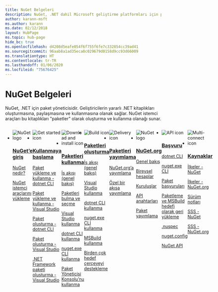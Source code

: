 ```yaml
---
title: NuGet Belgeleri
description: NuGet, .NET dahil Microsoft geliştirme platformları için paket yöneticisidir. NuGet istemci araçları paket oluşturma ve kullanma olanağı sunar.
author: karann-msft
ms.author: karann
ms.date: 02/12/2018
layout: HubPage
ms.topic: hub-page
hide_bc: true
ms.openlocfilehash: d4208d5eafe054f6f755f6fe7c332854cc39ad41
ms.sourcegitcommit: 96aab8a1ad35eca0c029679d0158d9cc93d66009
ms.translationtype: HT
ms.contentlocale: tr-TR
ms.lasthandoff: 01/06/2020
ms.locfileid: "75676425"
---
```

<div id="main" class="v2">
    <div class="container">
        <h1>NuGet Belgeleri</h1>
        <p>NuGet, .NET için paket yöneticisidir. Geliştiricilerin yararlı .NET kitaplıkları oluşturmasına, paylaşmasına ve kullanmasına olanak sağlar. NuGet istemci araçları bu kitaplıkları "paketler" olarak oluşturma ve kullanma olanağı sunar.</p> 

<ul id="index1" class="cardsF panelContent singlePanelContent cols cols4" style="float: left; display: flex!important;">
    <li>
        <div class="cardSize">
            <div class="cardPadding">
                <div class="card">
                    <div class="cardImageOuter">
                        <div class="cardImage">
                            <img src="https://docs.microsoft.com/media/logos/logo_nuget.svg" alt="NuGet logo" />
                        </div>
                    </div>
                    <div class="cardText">
                        <h3><a href="what-is-nuget.md">NuGet’e giriş</a></h3>
                        <p>
                            <a href="what-is-nuget.md">NuGet nedir?</a>
                        </p>
                        <p>
                            <a href="install-nuget-client-tools.md">NuGet istemci araçlarını yükleme</a>
                        </p>
                    </div>
                </div>
            </div>
        </div>
    </li>
    <li>
        <div class="cardSize">
            <div class="cardPadding">
                <div class="card">
                    <div class="cardImageOuter">
                        <div class="cardImage">
                            <img src="https://docs.microsoft.com/media/common/i_get-started.svg" alt="Get started icon" />
                        </div>
                    </div>
                    <div class="cardText">
                        <h3><a href="install-nuget-client-tools.md">Kullanmaya başlama</a></h3>
                        <p>
                            <a href="quickstart/install-and-use-a-package-using-the-dotnet-cli.md">Paket yükleme ve kullanma - dotnet CLI</a>
                        </p>
                        <p>
                            <a href="quickstart/install-and-use-a-package-in-visual-studio.md">Paket yükleme ve kullanma - Visual Studio</a>
                        </p>
                        <p>
                            <a href="quickstart/create-and-publish-a-package-using-the-dotnet-cli.md">Paket oluşturma - dotnet CLI</a>
                        </p>
                        <p>
                            <a href="quickstart/create-and-publish-a-package-using-visual-studio.md">Paket oluşturma - Visual Studio</a>
                        </p>
                        <p>
                            <a href="quickstart/create-and-publish-a-package-using-visual-studio-net-framework.md">.NET Framework paketi oluşturma - Visual Studio</a>
                        </p>
                    </div>
                </div>
            </div>
        </div>
    </li>
    <li>
        <div class="cardSize">
            <div class="cardPadding">
                <div class="card">
                    <div class="cardImageOuter">
                        <div class="cardImage">
                            <img src="https://docs.microsoft.com//media/common/i_download-install.svg" alt="Download and install icon" />
                        </div>
                    </div>
                    <div class="cardText">
                        <h3><a href="consume-packages/overview-and-workflow.md">Paketleri kullanma</a></h3>
                        <p>
                            <a href="consume-packages/overview-and-workflow.md">İş akışı (genel bakış)</a>
                        </p>
                        <p>
                            <a href="consume-packages/finding-and-choosing-packages.md">Paketleri bulma ve seçme</a>
                        </p>
                        <p>
                            <a href="consume-packages/install-use-packages-visual-studio.md">Visual Studio kullanma</a>
                        </p>
                        <p>
                            <a href="consume-packages/install-use-packages-dotnet-cli.md">dotnet CLI kullanma</a>
                        </p>
                        <p>
                            <a href="consume-packages/install-use-packages-nuget-cli.md">nuget.exe CLI kullanma</a>
                        </p>
                        <p>
                            <a href="consume-packages/install-use-packages-powershell.md">Paket Yöneticisi Konsolu’nu kullanma</a>
                        </p>
                    </div>
                </div>
            </div>
        </div>
    </li>
    <li>
        <div class="cardSize">
            <div class="cardPadding">
                <div class="card">
                    <div class="cardImageOuter">
                        <div class="cardImage">
                            <img src="https://docs.microsoft.com/media/common/i_build.svg" alt="Build icon" />
                        </div>
                    </div>
                    <div class="cardText">
                        <h3><a href="create-packages/overview-and-workflow.md">Paketleri oluşturma</a></h3>
                        <p>
                            <a href="create-packages/overview-and-workflow.md">İş akışı (genel bakış)</a>
                        </p>
                        <p>
                            <a href="quickstart/create-and-publish-a-package-using-visual-studio.md">Visual Studio kullanma</a>
                        </p>
                        <p>
                            <a href="create-packages/creating-a-package-dotnet-cli.md">dotnet CLI kullanma</a>
                        </p>
                        <p>
                            <a href="create-packages/creating-a-package.md">nuget.exe CLI kullanma</a>
                        </p>
                        <p>
                            <a href="create-packages/creating-a-package-msbuild.md">MSBuild kullanma</a>
                        </p>
                        <p>
                            <a href="create-packages/multiple-target-frameworks-project-file.md">Birden çok hedef çerçeveyi destekleme</a>
                        </p>
                    </div>
                </div>
            </div>
        </div>
    </li>
        <li>
        <div class="cardSize">
            <div class="cardPadding">
                <div class="card">
                    <div class="cardImageOuter">
                        <div class="cardImage">
                            <img src="https://docs.microsoft.com/media/common/i_delivery.svg" alt="Delivery icon" />
                        </div>
                    </div>
                    <div class="cardText">
                        <h3><a href="nuget-org/publish-a-package.md">Paketleri yayımlama</a></h3>
                        <p>
                            <a href="nuget-org/publish-a-package.md">NuGet.org’a yayımlama</a>
                        </p>
                        <p>
                            <a href="hosting-packages/overview.md">Özel bir akışa yayımlama</a>
                        </p>
                    </div>
                </div>
            </div>
        </div>
    </li>
    <li>
        <div class="cardSize">
            <div class="cardPadding">
                <div class="card">
                    <div class="cardImageOuter">
                        <div class="cardImage">
                            <img src="https://docs.microsoft.com/media/logos/logo_nuget.svg" alt="NuGet logo" />
                        </div>
                    </div>
                    <div class="cardText">
                        <h3><a href="nuget-org/overview-nuget-org.md">NuGet.org</a></h3>
                        <p>
                            <a href="nuget-org/overview-nuget-org.md">Genel bakış</a>
                        </p>
                        <p>
                            <a href="nuget-org/individual-accounts.md">Bireysel hesaplar</a>
                        </p>
                        <p>
                            <a href="nuget-org/organizations-on-nuget-org.md">Kuruluşlar</a>
                        </p>
                        <p>
                            <a href="nuget-org/scoped-api-keys.md">API anahtarları</a>
                        </p>
                        <p>
                            <a href="nuget-org/publish-a-package.md">Paket yayımlama</a>
                        </p>
                    </div>
                </div>
            </div>
        </div>
    </li>
        <li>
        <div class="cardSize">
            <div class="cardPadding">
                <div class="card">
                    <div class="cardImageOuter">
                        <div class="cardImage">
                            <img src="https://docs.microsoft.com/media/common/i_reference.svg" alt="API icon" />
                        </div>
                    </div>
                    <div class="cardText">
                        <h3><a href="reference/nuspec.md">Başvuru</a></h3>
                        <p>
                            <a href="reference/dotnet-commands.md">dotnet CLI</a>
                        </p>
                        <p>
                            <a href="reference/nuget-exe-cli-reference.md">nuget.exe CLI</a>
                        <p>
                            <a href="consume-packages/package-references-in-project-files.md">Paket başvuruları</a>
                        </p>
                        <p>
                            <a href="reference/msbuild-targets.md">Paketleme ve MSBuild hedefi olarak geri yükleme</a>
                        </p>
                        <p>
                            <a href="reference/nuspec.md">.nuspec</a>
                        </p>
                        <p>
                            <a href="reference/nuget-config-file.md">nuget.config</a>
                        </p>
                        <p>
                            <a href="api/overview.md">NuGet API</a>
                        </p>
                    </div>
                </div>
            </div>
        </div>
    </li>
    <li>
        <div class="cardSize">
            <div class="cardPadding">
                <div class="card">
                    <div class="cardImageOuter">
                        <div class="cardImage">
                            <img src="https://docs.microsoft.com//media/common/i_multi-connect.svg" alt="Multi-connect icon" />
                        </div>
                    </div>
                    <div class="cardText">
                        <h3><a href="policies/governance.md">Kaynaklar</a></h3>
                        <p>
                            <a href="policies/governance.md">İlkeler - NuGet</a>
                        </p>
                        <p>
                            <a href="nuget-org/policies/data-requests.md">İlkeler - NuGet.org</a>
                        </p>
                        <p>
                            <a href="release-notes/known-issues.md">Sürüm notları</a>
                        </p>
                        <p>
                            <a href="resources/nuget-faq.md">SSS - NuGet</a>
                        </p>
                        <p>
                            <a href="nuget-org/nuget-org-faq.md">SSS - NuGet.org</a>
                        </p>
                    </div>
                </div>
            </div>
        </div>
    </li>
</ul>
    </div>
</div>
